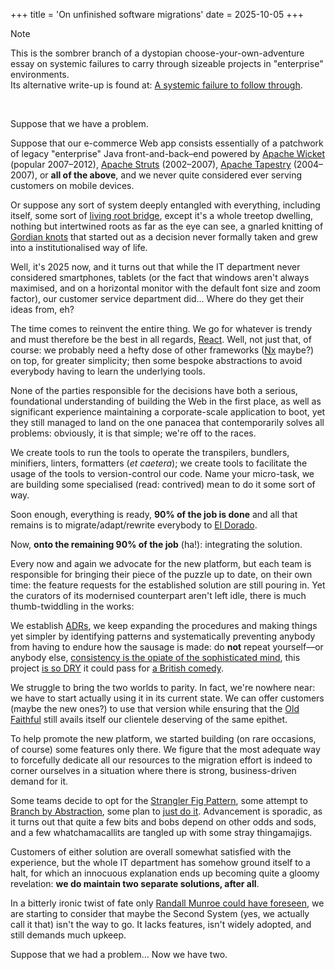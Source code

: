 +++
title = 'On unfinished software migrations'
date = 2025-10-05
+++

> [!NOTE]
>    This is the sombrer branch of a dystopian choose-your-own-adventure essay
> on systemic failures to carry through sizeable projects in "enterprise"
> environments.<br>
>    Its alternative write-up is found at: [A systemic failure to follow
> through](@/thoughts/failing-to-follow-through.md).

<br>

Suppose that we have a problem.

Suppose that our e-commerce Web app consists essentially of a
patchwork of legacy "enterprise" Java front-and-back–end powered by
[Apache Wicket](https://wicket.apache.org/) (popular 2007–2012),
[Apache Struts](https://struts.apache.org/) (2002–2007), [Apache
Tapestry](https://tapestry.apache.org/) (2004–2007), or **all of the above**,
and we never quite considered ever serving customers on mobile devices.

Or suppose any sort of system deeply entangled with
everything, including itself, some sort of [living root
bridge](https://en.wikipedia.org/wiki/Living_root_bridge), except it's a whole
treetop dwelling, nothing but intertwined roots as far as the eye can see, a
gnarled knitting of [Gordian knots](https://en.wikipedia.org/wiki/Gordian_Knot)
that started out as a decision never formally taken and grew into a
institutionalised way of life.

Well, it's 2025 now, and it turns out that while the IT department never
considered smartphones, tablets (or the fact that windows aren't always
maximised, and on a horizontal monitor with the default font size and zoom
factor), our customer service department did...  Where do they get their ideas
from, eh?

<div class="hi">

The time comes to reinvent the entire thing.  We go for whatever is trendy and
must therefore be the best in all regards, [React](https://react.dev/).  Well,
not just that, of course: we probably need a hefty dose of other frameworks
([Nx](https://nx.dev/) maybe?) on top, for greater simplicity; then some bespoke
abstractions to avoid everybody having to learn the underlying tools.

None of the parties responsible for the decisions have both a serious,
foundational understanding of building the Web in the first place, as well as
significant experience maintaining a corporate-scale application to boot, yet
they still managed to land on the one panacea that contemporarily solves all
problems: obviously, it is that simple; we're off to the races.

We create tools to run the tools to operate the transpilers, bundlers,
minifiers, linters, formatters (*et caetera*); we create tools to facilitate the
usage of the tools to version-control our code.  Name your micro-task, we are
building some specialised (read: contrived) mean to do it some sort of way.

Soon enough, everything is ready, **90% of the job is done** and
all that remains is to migrate/adapt/rewrite everybody to [El
Dorado](https://en.wikipedia.org/wiki/El_Dorado).

</div>

Now, **onto the remaining 90% of the job** (ha!): integrating the solution.

Every now and again we advocate for the new platform, but each team is
responsible for bringing their piece of the puzzle up to date, on their own
time: the feature requests for the established solution are still pouring in.
Yet the curators of its modernised counterpart aren't left idle, there is much
thumb-twiddling in the works:

We establish [ADRs](https://adr.github.io/), we keep expanding the procedures
and making things yet simpler by identifying patterns and systematically
preventing anybody from having to endure how the sausage is made: do **not**
repeat yourself—or anybody else, [consistency is the opiate of the sophisticated
mind](https://en.wikipedia.org/wiki/Wikipedia:Emerson_and_Wilde_on_consistency),
this project [is so DRY](https://en.wikipedia.org/wiki/Don%27t_repeat_yourself)
it could pass for [a British
comedy](https://en.wikipedia.org/wiki/The_Office_(British_TV_series)).

<!-- [is so DRY](@/thoughts/the-dry-hoax.md). TODO: LINKME -->

We struggle to bring the two worlds to parity.  In fact, we're nowhere near: we
have to start actually using it in its current state.  We can offer customers
(maybe the new ones?) to use that version while ensuring that the [Old
Faithful](https://en.wikipedia.org/wiki/Old_Faithful) still avails itself our
clientele deserving of the same epithet.

<div class="hi">

To help promote the new platform, we started building (on rare occasions, of
course) some features only there.  We figure that the most adequate way to
forcefully dedicate all our resources to the migration effort is indeed to
corner ourselves in a situation where there is strong, business-driven demand
for it.

Some teams decide to opt for the [Strangler Fig
Pattern](https://en.wikipedia.org/wiki/Strangler_fig_pattern),
some attempt to [Branch by
Abstraction](https://martinfowler.com/bliki/BranchByAbstraction.html), some
plan to [just do it](https://www.youtube.com/watch?v=ZXsQAXx_ao0).  Advancement
is sporadic, as it turns out that quite a few bits and bobs depend on other
odds and sods, and a few whatchamacallits are tangled up with some stray
thingamajigs.

Customers of either solution are overall somewhat satisfied with the experience,
but the whole IT department has somehow ground itself to a halt, for which an
innocuous explanation ends up becoming quite a gloomy revelation: **we do
maintain two separate solutions, after all**.

</div>

In a bitterly ironic twist of fate only [Randall Munroe could have
foreseen](https://www.xkcd.com/927/), we are starting to consider that maybe the
Second System (yes, we actually call it that) isn't the way to go.  It lacks
features, isn't widely adopted, and still demands much upkeep.

Suppose that we had a problem...  Now we have two.
